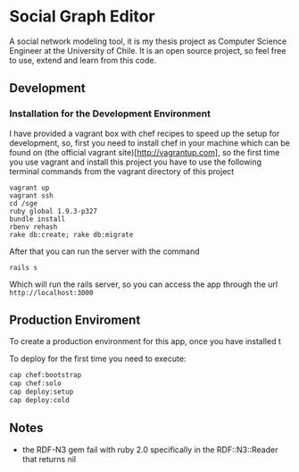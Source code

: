 # Social Graph Editor

A social network modeling tool, it is my thesis project as Computer Science Engineer at the University of Chile. It is an open source project, so feel free to use, extend and learn from this code.


## Development

### Installation for the Development Environment

I have provided a vagrant box with chef recipes to speed up the setup for development, so, first you need to install chef in your machine which can be found on (the official vagrant site)[http://vagrantup.com], so the first time you use vagrant and install this project you have to use the following terminal commands from the vagrant directory of this project

    vagrant up
    vagrant ssh
    cd /sge
    ruby global 1.9.3-p327
    bundle install
    rbenv rehash
    rake db:create; rake db:migrate
    
After that you can run the server with the command

    rails s
    
Which will run the rails server, so you can access the app through the url `http://localhost:3000`

## Production Enviroment

To create a production environment for this app, once you have installed t

To deploy for the first time you need to execute:

```bash
cap chef:bootstrap
cap chef:solo
cap deploy:setup
cap deploy:cold
```

## Notes

* the RDF-N3 gem fail with ruby 2.0 specifically in the RDF::N3::Reader that
  returns nil
